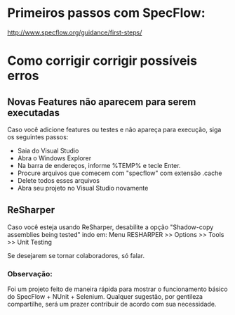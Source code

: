 # Primeiros passos com SpecFlow:
http://www.specflow.org/guidance/first-steps/


# Como corrigir corrigir possíveis erros

## Novas Features não aparecem para serem executadas

Caso você adicione features ou testes e não apareça para execução, siga os seguintes passos:
* Saia do Visual Studio
* Abra o Windows Explorer
* Na barra de endereços, informe %TEMP% e tecle Enter.
* Procure arquivos que comecem com "specflow" com extensão .cache
* Delete todos esses arquivos
* Abra seu projeto no Visual Studio novamente

## ReSharper
Caso você esteja usando ReSharper, desabilite a opção "Shadow-copy assemblies being tested" indo em:
Menu RESHARPER >> Options >> Tools >> Unit Testing

Se desejarem se tornar colaboradores, só falar.

### Observação:
Foi um projeto feito de maneira rápida para mostrar o funcionamento básico do SpecFlow + NUnit + Selenium.
Qualquer sugestão, por gentileza compartilhe, será um prazer contribuir de acordo com sua necessidade.